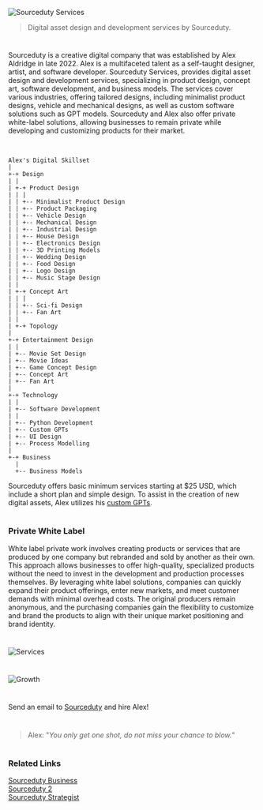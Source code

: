 ![Sourceduty Services](https://github.com/sourceduty/Sourceduty_Services/assets/123030236/6df944d0-f8b4-449e-a594-25a46c58f1bb)

> Digital asset design and development services by Sourceduty.

#

Sourceduty is a creative digital company that was established by Alex Aldridge in late 2022. Alex is a multifaceted talent as a self-taught designer, artist, and software developer. Sourceduty Services, provides digital asset design and development services, specializing in product design, concept art, software development, and business models. The services cover various industries, offering tailored designs, including minimalist product designs, vehicle and mechanical designs, as well as custom software solutions such as GPT models. Sourceduty and Alex also offer private white-label solutions, allowing businesses to remain private while developing and customizing products for their market. 

<br>

```
Alex's Digital Skillset
|
+-+ Design
| |
| +-+ Product Design
| | |
| | +-- Minimalist Product Design
| | +-- Product Packaging
| | +-- Vehicle Design
| | +-- Mechanical Design
| | +-- Industrial Design
| | +-- House Design
| | +-- Electronics Design
| | +-- 3D Printing Models
| | +-- Wedding Design
| | +-- Food Design
| | +-- Logo Design
| | +-- Music Stage Design
| |
| +-+ Concept Art
| | |
| | +-- Sci-fi Design
| | +-- Fan Art
| |
| +-+ Topology
|
+-+ Entertainment Design
| |
| +-- Movie Set Design
| +-- Movie Ideas
| +-- Game Concept Design
| +-- Concept Art
| +-- Fan Art
|
+-+ Technology
| |
| +-- Software Development
| |
| +-- Python Development
| +-- Custom GPTs
| +-- UI Design
| +-- Process Modelling
|
+-+ Business
  |
  +-- Business Models
```

Sourceduty offers basic minimum services starting at $25 USD, which include a short plan and simple design. To assist in the creation of new digital assets, Alex utilizes his [custom GPTs](https://github.com/sourceduty/ChatGPT).

#
### Private White Label

White label private work involves creating products or services that are produced by one company but rebranded and sold by another as their own. This approach allows businesses to offer high-quality, specialized products without the need to invest in the development and production processes themselves. By leveraging white label solutions, companies can quickly expand their product offerings, enter new markets, and meet customer demands with minimal overhead costs. The original producers remain anonymous, and the purchasing companies gain the flexibility to customize and brand the products to align with their unique market positioning and brand identity.


#

![Services](https://github.com/sourceduty/Sourceduty_Services/assets/123030236/54962180-b663-4407-8342-cfe18c24300b)

#

![Growth](https://github.com/user-attachments/assets/4f0824db-7242-4b05-9acb-ac6c74ad84f3)

#

Send an email to [Sourceduty](mailto:sourceduty@gmail.com) and hire Alex!

#

> Alex: "*You only get one shot, do not miss your chance to blow.*"

#
### Related Links

[Sourceduty Business](https://github.com/sourceduty/Sourceduty_Business)
<br>
[Sourceduty 2](https://github.com/sourceduty/Sourceduty_2)
<br>
[Sourceduty Strategist](https://chatgpt.com/g/g-AwjKECo12-sourceduty-strategist)
